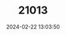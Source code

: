 ---
title: "21013"
category: "Stygobromus balconis"
draft: false
date: 2024-02-22 13:03:50
languages:
  English: ["Balcones Cave Amphipod"]
---